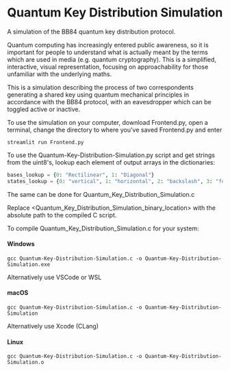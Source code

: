 # Quantum Key Distribution Simulation
A simulation of the BB84 quantum key distribution protocol.

Quantum computing has increasingly entered public awareness, so it is important for people to understand what is actually meant by the terms which are used in media (e.g. quantum cryptography). This is a simplified, interactive, visual representation, focusing on approachability for those unfamiliar with the underlying maths.

This is a simulation describing the process of two correspondents generating a shared key using quantum mechanical principles in accordance with the BB84 protocol, with an eavesdropper which can be toggled active or inactive.

To use the simulation on your computer, download Frontend.py, open a terminal, change the directory to where you've saved Frontend.py and enter 
```Shell
streamlit run Frontend.py
```

To use the Quantum-Key-Distribution-Simulation.py script and get strings from the uint8's, lookup each element of output arrays in the dictionaries:
```Python
bases_lookup = {0: "Rectilinear", 1: "Diagonal"}
states_lookup = {0: "vertical", 1: "horizontal", 2: "backslash", 3: "forwardslash"}
```
The same can be done for Quantum_Key_Distribution_Simulation.c

Replace <Quantum_Key_Distribution_Simulation_binary_location> with the absolute path to the compiled C script.

To compile Quantum_Key_Distribution_Simulation.c for your system:

#### Windows
```Shell
gcc Quantum-Key-Distribution-Simulation.c -o Quantum-Key-Distribution-Simulation.exe
```
Alternatively use VSCode or WSL

#### macOS
```Shell
gcc Quantum-Key-Distribution-Simulation.c -o Quantum-Key-Distribution-Simulation
```

Alternatively use Xcode (CLang)

#### Linux
```Shell
gcc Quantum-Key-Distribution-Simulation.c -o Quantum-Key-Distribution-Simulation.o
```
